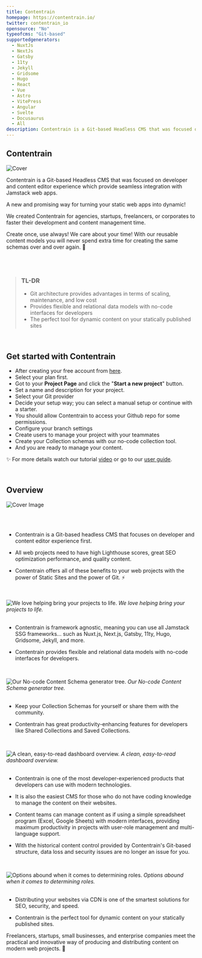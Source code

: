 ```yaml
---
title: Contentrain
homepage: https://contentrain.io/
twitter: contentrain_io
opensource: "No"
typeofcms: "Git-based"
supportedgenerators:
  - NuxtJs
  - NextJs
  - Gatsby
  - 11ty
  - Jekyll
  - Gridsome
  - Hugo
  - React
  - Vue
  - Astro
  - VitePress
  - Angular
  - Svelte
  - Docusaurus
  - All
description: Contentrain is a Git-based Headless CMS that was focused on developer and content editor experience which provide seamless integration with Jamstack web apps.
---
```


## Contentrain

![Cover](https://imagedelivery.net/yx26LyQGM_miwnGU8RnEaw/51d9891c-61a7-440f-aee1-5d4bff601f00/public)

Contentrain is a Git-based Headless CMS that was focused on developer and content editor experience which provide seamless integration with Jamstack web apps.

A new and promising way for turning your static web apps into dynamic!

We created Contentrain for agencies, startups, freelancers, or corporates to faster their development and content management time.

Create once, use always! We care about your time! With our reusable content models you will never spend extra time for creating the same schemas over and over again. 🚀

<br/>

<br/>

> ### TL-DR
> - Git architecture provides advantages in terms of scaling, maintenance, and low cost
> - Provides flexible and relational data models with no-code interfaces for developers
> - The perfect tool for dynamic content on your statically published sites


<br/>



## Get started with Contentrain 

- After creating your free account from [here](https://app.contentrain.io/register).
- Select your plan first.
- Got to your **Project Page** and click the "**Start a new project**" button.
- Set a name and description for your project.
- Select your Git provider
- Decide your setup way; you can select a manual setup or continue with a starter. 
- You should allow Contentrain to access your Github repo for some permissions.
- Configure your branch settings
- Create users to manage your project with your teammates
- Create your Collection schemas with our no-code collection tool.
- And you are ready to manage your content.

✨ For more details watch our tutorial [video](https://www.youtube.com/channel/UC0AFA1-3jRQSl4gVaOiILTw) or go to our [user guide](https://docs.contentrain.io).

<br/>

## Overview

![Cover Image](https://imagedelivery.net/yx26LyQGM_miwnGU8RnEaw/a8fe10ee-5511-4820-bc9c-fed5f59a2b00/public)

<br/>
<br/>

- Contentrain is a Git-based headless CMS that focuses on developer and content editor experience first.

- All web projects need to have high Lighthouse scores, great SEO optimization performance, and quality content.

- Contentrain offers all of these benefits to your web projects with the power of Static Sites and the power of Git. ⚡

<br/>

![We love helping bring your projects to life.](https://imagedelivery.net/yx26LyQGM_miwnGU8RnEaw/a0ff4231-3dd7-4821-efb8-efa027741100/public)
*We love helping bring your projects to life.*
<br/>
<br/>

- Contentrain is framework agnostic, meaning you can use all Jamstack SSG frameworks... such as Nuxt.js, Next.js, Gatsby, 11ty, Hugo, Gridsome, Jekyll, and more.

- Contentrain provides flexible and relational data models with no-code interfaces for developers.

<br/>

![Our No-code Content Schema generator tree.](https://imagedelivery.net/yx26LyQGM_miwnGU8RnEaw/adfe683c-897e-4c41-8d1e-cfe1014c6200/public)
*Our No-code Content Schema generator tree.*
<br/>
<br/>
- Keep your Collection Schemas for yourself or share them with the community.

- Contentrain has great productivity-enhancing features for developers like Shared Collections and Saved Collections.

<br/>

![A clean, easy-to-read dashboard overview.](https://imagedelivery.net/yx26LyQGM_miwnGU8RnEaw/49903ba6-ceab-4d28-6e18-118691140c00/public)
*A clean, easy-to-read dashboard overview.*
<br/>
<br/>

- Contentrain is one of the most developer-experienced products that developers can use with modern technologies.

- It is also the easiest CMS for those who do not have coding knowledge to manage the content on their websites.

- Content teams can manage content as if using a simple spreadsheet program (Excel, Google Sheets) with modern interfaces, providing maximum productivity in projects with user-role management and multi-language support.

- With the historical content control provided by Contentrain's Git-based structure, data loss and security issues are no longer an issue for you.

<br/>

![Options abound when it comes to determining roles.](https://imagedelivery.net/yx26LyQGM_miwnGU8RnEaw/b8cb09d4-df09-4379-6427-439cce1aed00/public)
*Options abound when it comes to determining roles.*
<br/>
<br/>

- Distributing your websites via CDN is one of the smartest solutions for SEO, security, and speed.

- Contentrain is the perfect tool for dynamic content on your statically published sites.


Freelancers, startups, small businesses, and enterprise companies meet the practical and innovative way of producing and distributing content on modern web projects. 🤝

